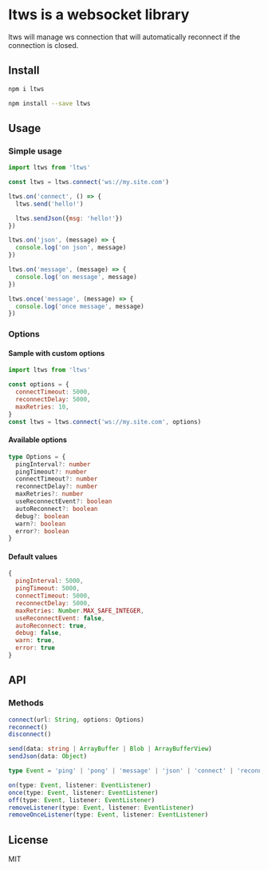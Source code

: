 # ltws is a websocket library

ltws will manage ws connection that will automatically reconnect if the connection is closed.

## Install

```bash
npm i ltws
```
```bash
npm install --save ltws
```

## Usage

### Simple usage

```javascript
import ltws from 'ltws'

const ltws = ltws.connect('ws://my.site.com')

ltws.on('connect', () => {
  ltws.send('hello!')

  ltws.sendJson({msg: 'hello!'})
})

ltws.on('json', (message) => {
  console.log('on json', message)
})

ltws.on('message', (message) => {
  console.log('on message', message)
})

ltws.once('message', (message) => {
  console.log('once message', message)
})
```

### Options

#### Sample with custom options

```javascript
import ltws from 'ltws'

const options = {
  connectTimeout: 5000,
  reconnectDelay: 5000,
  maxRetries: 10,
}
const ltws = ltws.connect('ws://my.site.com', options)
```

#### Available options

```typescript
type Options = {
  pingInterval?: number
  pingTimeout?: number
  connectTimeout?: number
  reconnectDelay?: number
  maxRetries?: number
  useReconnectEvent?: boolean
  autoReconnect?: boolean
  debug?: boolean
  warn?: boolean
  error?: boolean
}
```

#### Default values

```javascript
{
  pingInterval: 5000,
  pingTimeout: 5000,
  connectTimeout: 5000,
  reconnectDelay: 5000,
  maxRetries: Number.MAX_SAFE_INTEGER,
  useReconnectEvent: false,
  autoReconnect: true,
  debug: false,
  warn: true,
  error: true
}
```

## API

### Methods

```typescript
connect(url: String, options: Options)
reconnect()
disconnect()

send(data: string | ArrayBuffer | Blob | ArrayBufferView)
sendJson(data: Object)

type Event = 'ping' | 'pong' | 'message' | 'json' | 'connect' | 'reconnect' | 'reconnecting' | 'disconnect' | 'disconnecting' | 'error' | 'connectError'

on(type: Event, listener: EventListener)
once(type: Event, listener: EventListener)
off(type: Event, listener: EventListener)
removeListener(type: Event, listener: EventListener)
removeOnceListener(type: Event, listener: EventListener)
```

## License

MIT
